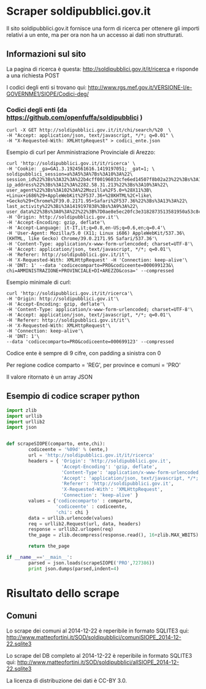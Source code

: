 # Scraper soldipubblici.gov.it

Il sito soldipubblici.gov.it fornisce una form di ricerca per ottenere gli importi relativi a un ente, ma per ora non ha un accesso ai dati non strutturati.

## Informazioni sul sito

La pagina di ricerca è questa: http://soldipubblici.gov.it/it/ricerca e risponde a una richiesta POST

I codici degli enti si trovano qui: http://www.rgs.mef.gov.it/VERSIONE-I/e-GOVERNME1/SIOPE/Codici-deg/

### Codici degli enti (da https://github.com/openfuffa/soldipubblici )

```
curl -X GET http://soldipubblici.gov.it/it/chi/search/%20  \
-H "Accept: application/json, text/javascript, */*; q=0.01" \
-H "X-Requested-With: XMLHttpRequest" > codici_ente.json
```

Esempio di curl per Amministrazione Provinciale di Arezzo:
```
curl 'http://soldipubblici.gov.it/it/ricerca' \
-H 'Cookie: _ga=GA1.3.1924561616.1419197051; _gat=1; \ soldipubblici_session=a%3A5%3A%7Bs%3A10%3A%22\
session_id%22%3Bs%3A32%3A%22b4cff00196033cfe6ed14507f8b02a23%22%3Bs%3A10%3A%22\
ip_address%22%3Bs%3A12%3A%2282.58.31.213%22%3Bs%3A10%3A%22\
user_agent%22%3Bs%3A102%3A%22Mozilla%2F5.0+%28X11%3B\
+Linux+i686%29+AppleWebKit%2F537.36+%28KHTML%2C+like\
+Gecko%29+Chrome%2F39.0.2171.95+Safari%2F537.36%22%3Bs%3A13%3A%22\
last_activity%22%3Bi%3A1419197838%3Bs%3A9%3A%22\
user_data%22%3Bs%3A0%3A%22%22%3B%7D0ae8e5ec20fc3e3182873513581950a53c8c00be'\
-H 'Origin: http://soldipubblici.gov.it'\
-H 'Accept-Encoding: gzip, deflate'\
-H 'Accept-Language: it-IT,it;q=0.8,en-US;q=0.6,en;q=0.4'\
-H 'User-Agent: Mozilla/5.0 (X11; Linux i686) AppleWebKit/537.36\
(KHTML, like Gecko) Chrome/39.0.2171.95 Safari/537.36'\
-H 'Content-Type: application/x-www-form-urlencoded; charset=UTF-8'\
-H 'Accept: application/json, text/javascript, */*; q=0.01'\
-H 'Referer: http://soldipubblici.gov.it/it'\
-H 'X-Requested-With: XMLHttpRequest' -H 'Connection: keep-alive'\
-H 'DNT: 1' --data 'codicecomparto=PRO&codiceente=000699123&\
chi=AMMINISTRAZIONE+PROVINCIALE+DI+AREZZO&cosa=' --compressed
```

Esempio minimale di curl: 
```
curl 'http://soldipubblici.gov.it/it/ricerca'\
-H 'Origin: http://soldipubblici.gov.it'\
-H 'Accept-Encoding: gzip, deflate'\
-H 'Content-Type: application/x-www-form-urlencoded; charset=UTF-8'\
-H 'Accept: application/json, text/javascript, */*; q=0.01'\
-H 'Referer: http://soldipubblici.gov.it/it'\
-H 'X-Requested-With: XMLHttpRequest'\
-H 'Connection: keep-alive'\
-H 'DNT: 1'\
--data 'codicecomparto=PRO&codiceente=000699123' --compressed
```

Codice ente è sempre di 9 cifre, con padding a sinistra con 0

Per regione codice comparto = 'REG', per province e comuni = 'PRO'

Il valore ritornato è un array JSON

## Esempio di codice scraper python

```python
import zlib
import urllib
import urllib2
import json


def scrapeSIOPE(comparto, ente,chi):
        codiceente = '%09d' % (ente,)
        url = 'http://soldipubblici.gov.it/it/ricerca'
        headers = { 'Origin': 'http://soldipubblici.gov.it',
                    'Accept-Encoding': 'gzip, deflate',
                    'Content-Type': 'application/x-www-form-urlencoded; charset=UTF-8',
                    'Accept': 'application/json, text/javascript, */*; q=0.01',
                    'Referer': 'http://soldipubblici.gov.it',
                    'X-Requested-With': 'XMLHttpRequest',
                    'Connection': 'keep-alive' }
        values = {'codicecomparto' : comparto,
                  'codiceente' : codiceente,
                  'chi': chi }
        data = urllib.urlencode(values)
        req = urllib2.Request(url, data, headers)
        response = urllib2.urlopen(req)
        the_page = zlib.decompress(response.read(), 16+zlib.MAX_WBITS) # response.read()

        return the_page

if __name__=='__main__':
        parsed = json.loads(scrapeSIOPE('PRO',727386))
        print json.dumps(parsed,indent=4)
```

# Risultato dello scrape

## Comuni

Lo scrape dei comuni al 2014-12-22 è reperibile in formato SQLITE3 qui: http://www.matteofortini.it/SOD/soldipubblici/comuniSIOPE_2014-12-22.sqlite3

Lo scrape del DB completo al 2014-12-22 è reperibile in formato SQLITE3 qui:
http://www.matteofortini.it/SOD/soldipubblici/allSIOPE_2014-12-22.sqlite3

La licenza di distribuzione dei dati è CC-BY 3.0.



